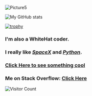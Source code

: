 
![Picture5](https://user-images.githubusercontent.com/74598401/124297572-d4579480-db78-11eb-8087-c2057137a4fc.png)

![My GitHub stats](https://github-readme-stats.vercel.app/api?username=somepythonprogrammer&show_icons=true&theme=dark)

[![trophy](https://github-profile-trophy.vercel.app/?username=somePythonProgrammer&theme=onedark)](https://github.com/ryo-ma/github-profile-trophy)

### I'm also a WhiteHat coder.

### I really like [_SpaceX_](https://www.spacex.com) and [_Python_](https://www.python.org).

### [Click Here to see something cool](https://skyline.github.com/somepythonprogrammer/2020)
### Me on Stack Overflow: [Click Here](https://stackoverflow.com/users/15922830/somepythonprogrammer)

![Visitor Count](https://profile-counter.glitch.me/{somePythonProgrammer}/count.svg)
